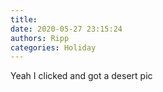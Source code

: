 ```yaml
---
title: 
date: 2020-05-27 23:15:24
authors: Ripp
categories: Holiday
---
```


 Yeah I clicked and got a desert pic